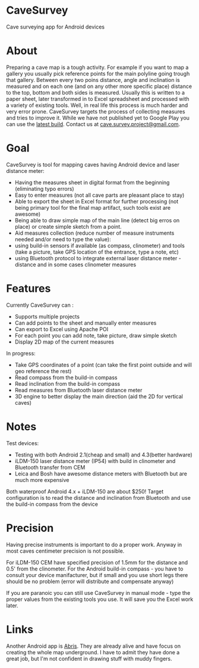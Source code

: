 CaveSurvey
==========

Cave surveying app for Android devices


About
=====

Preparing a cave map is a tough activity. For example if you want to map a gallery you usually pick reference points for the main polyline going trough that gallery. Between every two poins distance, angle and inclination is measured and on each one (and on any other more specific place) distance to the top, bottom and both sides is measured. Usually this is written to a paper sheet, later transformed in to Excel spreadsheet and processed with a variety of existing tools.
Well, in real life this process is much harder and very error prone. CaveSurvey targets the process of collecting measures and tries to improve it.
While we have not published yet to Google Play you can use the [latest build]( https://razhodki.ci.cloudbees.com/job/CaveSurvey/).
Contact us at cave.survey.project@gmail.com.


Goal
====

CaveSurvey is tool for mapping caves having Android device and laser distance meter:
 - Having the measures sheet in digital format from the beginning (eliminating typo errors)
 - Easy to enter measures (not all cave parts are pleasant place to stay)
 - Able to export the sheet in Excel format for further processing (not being primary tool for the final map artifact, such tools exist are awesome)
 - Being able to draw simple map of the main line (detect big erros on place) or create simple sketch from a point.
 - Aid measures collection (reduce number of measure instruments needed and/or need to type the value):
  - using build-in sensors if available (as compass, clinometer) and tools (take a picture, take GPS location of the entrance, type a note, etc)
  - using Bluetooth protocol to integrate external laser distance meter - distance and in some cases clinometer measures

Features
========

 Currently CaveSurvey can :
  - Supports multiple projects
  - Can add points to the sheet and manually enter measures
  - Can export to Excel using Apache POI
  - For each point you can add note, take picture, draw simple sketch
  - Display 2D map of the current measures
  

  In progress:
  - Take GPS coordinates of a point (can take the first point outside and will geo reference the rest)
  - Read compass from the build-in compass
  - Read inclination from the build-in compass
  - Read measures from Bluetooth laser distance meter
  - 3D engine to better display the main direction (aid the 2D for vertical caves)
  
Notes
=====

  Test devices:
  - Testing with both Android 2.1(cheap and small) and 4.3(better hardware)
  - iLDM-150 laser distance meter (IP54) with build in clinometer and Bluetooth transfer from CEM
  - Leica and Bosh have awesome distance meters with Bluetooth but are much more expensive
  
  Both waterproof Android 4.x + iLDM-150 are about $250!
  Target configuration is to read the distance and inclination from Bluetooth and use the build-in compass from the device


Precision
=========

Having precise instruments is important to do a proper work. Anyway in most caves centimeter precision is not possible.

For iLDM-150 CEM have specified precision of 1.5mm for the distance and 0.5' from the clinometer.
For the Android build-in compass - you have to consult your device manifacturer, but if small and you use short legs there should be no problem (error will distribute and compensate anyway)

If you are paranoic you can still use CaveSurvey in manual mode - type the proper values from the existing tools you use. It will save you the Excel work later.


Links
====

Another Android app is [Abris](https://play.google.com/store/apps/details?id=com.shturmsoft.abris&hl=en). They are already alive and have focus on creating the whole map underground. I have to admit they have done a great job, but I'm not confident in drawing stuff with muddy fingers.

